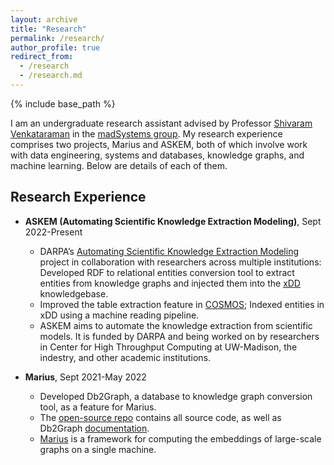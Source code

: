 ```yaml
---
layout: archive
title: "Research"
permalink: /research/
author_profile: true
redirect_from:
  - /research
  - /research.md
---
```


{% include base_path %}

I am an undergraduate research assistant advised by Professor [Shivaram Venkataraman](https://shivaram.org/) in the [madSystems group](https://madsystems.cs.wisc.edu/). My research experience comprises two projects, Marius and ASKEM, both of which involve work with data engineering, systems and databases, knowledge graphs, and machine learning. Below are details of each of them.

## Research Experience

* **ASKEM (Automating Scientific Knowledge Extraction Modeling)**, Sept 2022-Present
  * DARPA’s [Automating Scientific Knowledge Extraction Modeling](https://www.darpa.mil/program/automating-scientific-knowledge-extraction-and-modeling) project in collaboration with researchers across multiple institutions: Developed RDF to relational entities conversion tool to extract entities from knowledge graphs and injected them into the [xDD](https://xdd.wisc.edu/) knowledgebase.
  * Improved the table extraction feature in [COSMOS](https://xdd.wisc.edu/); Indexed entities in xDD using a machine reading pipeline.
  * ASKEM aims to automate the knowledge extraction from scientific models. It is funded by DARPA and being worked on by researchers in Center for High Throughput Computing at UW-Madison, the indestry, and other academic institutions.

* **Marius**, Sept 2021-May 2022
  * Developed Db2Graph, a database to knowledge graph conversion tool, as a feature for Marius. 
  * The [open-source repo](https://github.com/marius-team/marius) contains all source code, as well as Db2Graph [documentation](https://github.com/marius-team/marius/blob/main/docs/db2graph/db2graph.rst).
  * [Marius](https://marius-project.org/) is a framework for computing the embeddings of large-scale graphs on a single machine.
